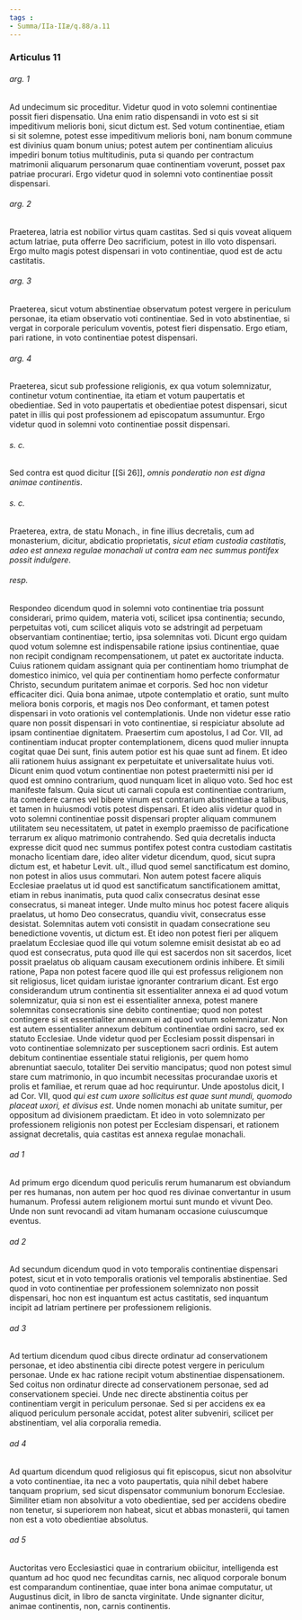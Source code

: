 ```yaml
---
tags : 
- Summa/IIa-IIæ/q.88/a.11
---
```


### Articulus 11

###### arg. 1
Ad undecimum sic proceditur. Videtur quod in voto solemni continentiae possit fieri dispensatio. Una enim ratio dispensandi in voto est si sit impeditivum melioris boni, sicut dictum est. Sed votum continentiae, etiam si sit solemne, potest esse impeditivum melioris boni, nam bonum commune est divinius quam bonum unius; potest autem per continentiam alicuius impediri bonum totius multitudinis, puta si quando per contractum matrimonii aliquarum personarum quae continentiam voverunt, posset pax patriae procurari. Ergo videtur quod in solemni voto continentiae possit dispensari.

###### arg. 2
Praeterea, latria est nobilior virtus quam castitas. Sed si quis voveat aliquem actum latriae, puta offerre Deo sacrificium, potest in illo voto dispensari. Ergo multo magis potest dispensari in voto continentiae, quod est de actu castitatis.

###### arg. 3
Praeterea, sicut votum abstinentiae observatum potest vergere in periculum personae, ita etiam observatio voti continentiae. Sed in voto abstinentiae, si vergat in corporale periculum voventis, potest fieri dispensatio. Ergo etiam, pari ratione, in voto continentiae potest dispensari.

###### arg. 4
Praeterea, sicut sub professione religionis, ex qua votum solemnizatur, continetur votum continentiae, ita etiam et votum paupertatis et obedientiae. Sed in voto paupertatis et obedientiae potest dispensari, sicut patet in illis qui post professionem ad episcopatum assumuntur. Ergo videtur quod in solemni voto continentiae possit dispensari.

###### s. c.
Sed contra est quod dicitur [[Si 26]], *omnis ponderatio non est digna animae continentis*.

###### s. c.
Praeterea, extra, de statu Monach., in fine illius decretalis, cum ad monasterium, dicitur, abdicatio proprietatis, *sicut etiam custodia castitatis, adeo est annexa regulae monachali ut contra eam nec summus pontifex possit indulgere*.

###### resp.
Respondeo dicendum quod in solemni voto continentiae tria possunt considerari, primo quidem, materia voti, scilicet ipsa continentia; secundo, perpetuitas voti, cum scilicet aliquis voto se adstringit ad perpetuam observantiam continentiae; tertio, ipsa solemnitas voti. Dicunt ergo quidam quod votum solemne est indispensabile ratione ipsius continentiae, quae non recipit condignam recompensationem, ut patet ex auctoritate inducta. Cuius rationem quidam assignant quia per continentiam homo triumphat de domestico inimico, vel quia per continentiam homo perfecte conformatur Christo, secundum puritatem animae et corporis. Sed hoc non videtur efficaciter dici. Quia bona animae, utpote contemplatio et oratio, sunt multo meliora bonis corporis, et magis nos Deo conformant, et tamen potest dispensari in voto orationis vel contemplationis. Unde non videtur esse ratio quare non possit dispensari in voto continentiae, si respiciatur absolute ad ipsam continentiae dignitatem. Praesertim cum apostolus, I ad Cor. VII, ad continentiam inducat propter contemplationem, dicens quod mulier innupta cogitat quae Dei sunt, finis autem potior est his quae sunt ad finem. Et ideo alii rationem huius assignant ex perpetuitate et universalitate huius voti. Dicunt enim quod votum continentiae non potest praetermitti nisi per id quod est omnino contrarium, quod nunquam licet in aliquo voto. Sed hoc est manifeste falsum. Quia sicut uti carnali copula est continentiae contrarium, ita comedere carnes vel bibere vinum est contrarium abstinentiae a talibus, et tamen in huiusmodi votis potest dispensari. Et ideo aliis videtur quod in voto solemni continentiae possit dispensari propter aliquam communem utilitatem seu necessitatem, ut patet in exemplo praemisso de pacificatione terrarum ex aliquo matrimonio contrahendo. Sed quia decretalis inducta expresse dicit quod nec summus pontifex potest contra custodiam castitatis monacho licentiam dare, ideo aliter videtur dicendum, quod, sicut supra dictum est, et habetur Levit. ult., illud quod semel sanctificatum est domino, non potest in alios usus commutari. Non autem potest facere aliquis Ecclesiae praelatus ut id quod est sanctificatum sanctificationem amittat, etiam in rebus inanimatis, puta quod calix consecratus desinat esse consecratus, si maneat integer. Unde multo minus hoc potest facere aliquis praelatus, ut homo Deo consecratus, quandiu vivit, consecratus esse desistat. Solemnitas autem voti consistit in quadam consecratione seu benedictione voventis, ut dictum est. Et ideo non potest fieri per aliquem praelatum Ecclesiae quod ille qui votum solemne emisit desistat ab eo ad quod est consecratus, puta quod ille qui est sacerdos non sit sacerdos, licet possit praelatus ob aliquam causam executionem ordinis inhibere. Et simili ratione, Papa non potest facere quod ille qui est professus religionem non sit religiosus, licet quidam iuristae ignoranter contrarium dicant. Est ergo considerandum utrum continentia sit essentialiter annexa ei ad quod votum solemnizatur, quia si non est ei essentialiter annexa, potest manere solemnitas consecrationis sine debito continentiae; quod non potest contingere si sit essentialiter annexum ei ad quod votum solemnizatur. Non est autem essentialiter annexum debitum continentiae ordini sacro, sed ex statuto Ecclesiae. Unde videtur quod per Ecclesiam possit dispensari in voto continentiae solemnizato per susceptionem sacri ordinis. Est autem debitum continentiae essentiale statui religionis, per quem homo abrenuntiat saeculo, totaliter Dei servitio mancipatus; quod non potest simul stare cum matrimonio, in quo incumbit necessitas procurandae uxoris et prolis et familiae, et rerum quae ad hoc requiruntur. Unde apostolus dicit, I ad Cor. VII, quod *qui est cum uxore sollicitus est quae sunt mundi, quomodo placeat uxori, et divisus est*. Unde nomen monachi ab unitate sumitur, per oppositum ad divisionem praedictam. Et ideo in voto solemnizato per professionem religionis non potest per Ecclesiam dispensari, et rationem assignat decretalis, quia castitas est annexa regulae monachali.

###### ad 1
Ad primum ergo dicendum quod periculis rerum humanarum est obviandum per res humanas, non autem per hoc quod res divinae convertantur in usum humanum. Professi autem religionem mortui sunt mundo et vivunt Deo. Unde non sunt revocandi ad vitam humanam occasione cuiuscumque eventus.

###### ad 2
Ad secundum dicendum quod in voto temporalis continentiae dispensari potest, sicut et in voto temporalis orationis vel temporalis abstinentiae. Sed quod in voto continentiae per professionem solemnizato non possit dispensari, hoc non est inquantum est actus castitatis, sed inquantum incipit ad latriam pertinere per professionem religionis.

###### ad 3
Ad tertium dicendum quod cibus directe ordinatur ad conservationem personae, et ideo abstinentia cibi directe potest vergere in periculum personae. Unde ex hac ratione recipit votum abstinentiae dispensationem. Sed coitus non ordinatur directe ad conservationem personae, sed ad conservationem speciei. Unde nec directe abstinentia coitus per continentiam vergit in periculum personae. Sed si per accidens ex ea aliquod periculum personale accidat, potest aliter subveniri, scilicet per abstinentiam, vel alia corporalia remedia.

###### ad 4
Ad quartum dicendum quod religiosus qui fit episcopus, sicut non absolvitur a voto continentiae, ita nec a voto paupertatis, quia nihil debet habere tanquam proprium, sed sicut dispensator communium bonorum Ecclesiae. Similiter etiam non absolvitur a voto obedientiae, sed per accidens obedire non tenetur, si superiorem non habeat, sicut et abbas monasterii, qui tamen non est a voto obedientiae absolutus.

###### ad 5
Auctoritas vero Ecclesiastici quae in contrarium obiicitur, intelligenda est quantum ad hoc quod nec fecunditas carnis, nec aliquod corporale bonum est comparandum continentiae, quae inter bona animae computatur, ut Augustinus dicit, in libro de sancta virginitate. Unde signanter dicitur, animae continentis, non, carnis continentis.


